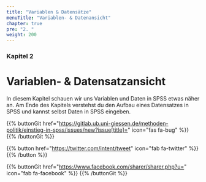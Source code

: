 ```yaml
---
title: "Variablen & Datensätze"
menuTitle: "Variablen- & Datenansicht"
chapter: true
pre: "2. "
weight: 200
---
```


### Kapitel 2

# Variablen- & Datensatzansicht

In diesem Kapitel schauen wir uns Variablen und Daten in SPSS etwas näher an. Am Ende des Kapitels verstehst du den Aufbau eines Datensatzes in SPSS und kannst selbst Daten in SPSS eingeben.

{{% buttonGit href="https://gitlab.ub.uni-giessen.de/methoden-politik/einstieg-in-spss/issues/new?issue[title]=" icon="fas fa-bug" %}} {{% /buttonGit %}} 

{{% button href="https://twitter.com/intent/tweet" icon="fab fa-twitter" %}} {{% /button %}}

{{% buttonGit href="https://www.facebook.com/sharer/sharer.php?u=" icon="fab fa-facebook" %}} {{% /buttonGit %}}